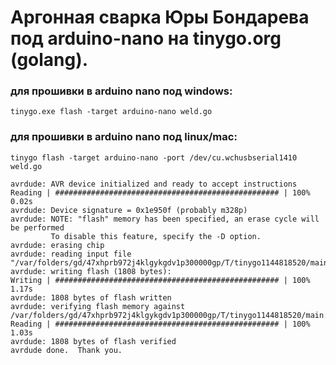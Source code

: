 # Аргонная сварка Юры Бондарева под arduino-nano на tinygo.org (golang).

### для прошивки в arduino nano под windows:
```
tinygo.exe flash -target arduino-nano weld.go
```

### для прошивки в arduino nano под linux/mac:

```
tinygo flash -target arduino-nano -port /dev/cu.wchusbserial1410 weld.go

avrdude: AVR device initialized and ready to accept instructions
Reading | ################################################## | 100% 0.02s
avrdude: Device signature = 0x1e950f (probably m328p)
avrdude: NOTE: "flash" memory has been specified, an erase cycle will be performed
         To disable this feature, specify the -D option.
avrdude: erasing chip
avrdude: reading input file "/var/folders/gd/47xhprb972j4klgykgdv1p300000gp/T/tinygo1144818520/main.hex"
avrdude: writing flash (1808 bytes):
Writing | ################################################## | 100% 1.17s
avrdude: 1808 bytes of flash written
avrdude: verifying flash memory against /var/folders/gd/47xhprb972j4klgykgdv1p300000gp/T/tinygo1144818520/main.hex:
Reading | ################################################## | 100% 1.03s
avrdude: 1808 bytes of flash verified
avrdude done.  Thank you.
```
